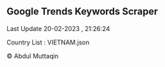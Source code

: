 

## Google Trends Keywords Scraper 
 
Last Update 20-02-2023 , 21:26:24

Country List :
VIETNAM.json



© Abdul Muttaqin 
